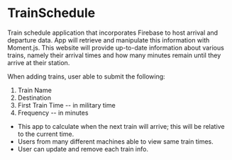 # TrainSchedule

Train schedule application that incorporates Firebase to host arrival and departure data. App will retrieve and manipulate this information with Moment.js. This website will provide up-to-date information about various trains, namely their arrival times and how many minutes remain until they arrive at their station. 

When adding trains, user able to submit the following:
1. Train Name
1. Destination
1. First Train Time -- in military time
1. Frequency -- in minutes

 - This app to calculate when the next train will arrive; this will be relative to the current time. 
 - Users from many different machines able to view same train times.
 - User can update and remove each train info.

